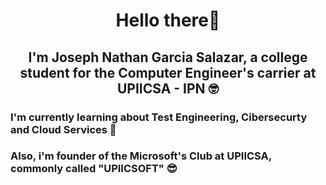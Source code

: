 <h1 align="center">Hello there👋</h1>
<h2 align="center">I'm Joseph Nathan Garcia Salazar, a college student for the Computer Engineer's carrier at UPIICSA - IPN 🤓</h2>

<h3 align="left">I'm currently learning about Test Engineering, Cibersecurty and Cloud Services 👀</h3>
<h3 align="left">Also, i'm founder of the Microsoft's Club at UPIICSA, commonly called "UPIICSOFT" 😎</h3>

<!--
**NathanErak/NathanErak** is a ✨ _special_ ✨ repository because its `README.md` (this file) appears on your GitHub profile.

Here are some ideas to get you started:

- 🔭 I’m currently working on ...
- 🌱 I’m currently learning ...
- 👯 I’m looking to collaborate on ...
- 🤔 I’m looking for help with ...
- 💬 Ask me about ...
- 📫 How to reach me: ...
- 😄 Pronouns: ...
- ⚡ Fun fact: ...
-->
